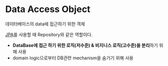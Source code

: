 # Data Access Object
데이터베이스의 data에 접근하기 위한 객체

[JPA](JPA)를 사용할 때 Repository와 같은 역할이다.

- **DataBase에 접근 하기 위한 로직(저수준) & 비지니스 로직(고수준)을 분리**하기 위해 사용
- domain logic으로부터 DB관련 mechanism을 숨기기 위해 사용


